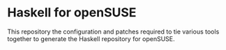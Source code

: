 # Haskell for openSUSE

This repository the configuration and patches required to tie various tools
together to generate the Haskell repository for openSUSE.
